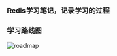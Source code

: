 ### Redis学习笔记，记录学习的过程

### 学习路线图

![roadmap](https://github.com/snailshen2014/redis-learning/blob/master/redis%E5%AD%A6%E4%B9%A0%E8%B7%AF%E7%BA%BF.jpg)

